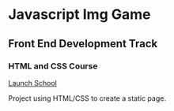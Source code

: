 # Javascript Img Game
## Front End Development Track
### HTML and CSS Course
[Launch School](http://launchschool.com/)

Project using HTML/CSS to create a static page.
